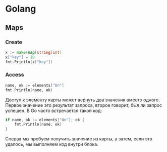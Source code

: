 # Golang


## Maps

### Create

```go
x := make(map[string]int)
x["key"] = 10
fmt.Println(x["key"])
```

### Access

```go
name, ok := elements["Un"]
fmt.Println(name, ok)
```

Доступ к элементу карты может вернуть два значения вместо одного. Первое значение это результат запроса, второе говорит, был ли запрос успешен. В Go часто встречается такой код:

```go
if name, ok := elements["Un"]; ok {    
    fmt.Println(name, ok)
}
```

Сперва мы пробуем получить значение из карты, а затем, если это удалось, мы выполняем код внутри блока.
